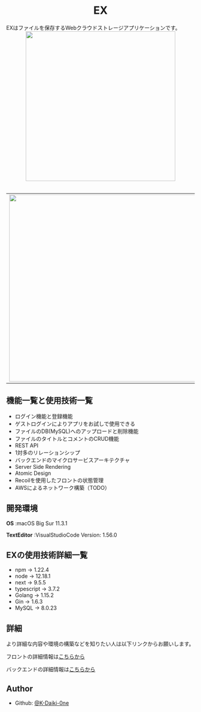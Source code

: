 <h1 align="center">EX</h1>


<div align="left">
EXはファイルを保存するWebクラウドストレージアプリケーションです。
</div>

<div align='center'>
<img width='400'  src='https://user-images.githubusercontent.com/51228144/100496857-f5977300-319a-11eb-8253-7edd5fe8f5af.png'>
</div>
<br />

<table>
  <tr>
    <td>
      <img width='500' src='https://user-images.githubusercontent.com/51228144/117543284-18d22280-b057-11eb-9a0f-cdfc8d18acdf.png'>
    </td>
    <td>
      <img width='500' src='https://user-images.githubusercontent.com/51228144/117543246-e6c0c080-b056-11eb-918c-8ea271d49fb7.png'>
    </td>
  </tr>
</table>

## 機能一覧と使用技術一覧

- ログイン機能と登録機能
- ゲストログインによりアプリをお試しで使用できる
- ファイルのDB(MySQL)へのアップロードと削除機能
- ファイルのタイトルとコメントのCRUD機能
- REST API
- 1対多のリレーションシップ
- バックエンドのマイクロサービスアーキテクチャ
- Server Side Rendering
- Atomic Design
- Recoilを使用したフロントの状態管理
- AWSによるネットワーク構築（TODO）

## 開発環境

**OS**
:macOS Big Sur 11.3.1

**TextEditor**
:VisualStudioCode Version: 1.56.0

## EXの使用技術詳細一覧

- npm -> 1.22.4
- node -> 12.18.1
- next -> 9.5.5
- typescript -> 3.7.2
- Golang -> 1.15.2
- Gin -> 1.6.3
- MySQL -> 8.0.23

## 詳細

より詳細な内容や環境の構築などを知りたい人は以下リンクからお願いします。

フロントの詳細情報は[こちらから]('./web/README.md')

バックエンドの詳細情報は[こちらから]('./functions/README.md')

## Author

* Github: [@K-Daiki-0ne](https://github.com/K-Daiki-0ne)